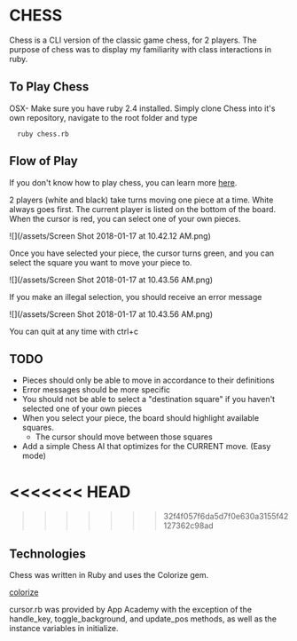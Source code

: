 # CHESS
Chess is a CLI version of the classic game chess, for 2 players. The purpose of chess was to display my familiarity with class interactions in ruby.

## To Play Chess

OSX- Make sure you have ruby 2.4 installed. Simply clone Chess into it's own repository, navigate to the root folder and type

      ruby chess.rb

## Flow of Play
  If you don't know how to play chess, you can learn more [here](https://www.wikihow.com/Play-Chess).

  2 players (white and black) take turns moving one piece at a time. White always goes first. The current player is listed on the bottom of the board.
  When the cursor is red, you can select one of your own pieces.


  ![](/assets/Screen Shot 2018-01-17 at 10.42.12 AM.png)






  Once you have selected your piece, the cursor turns green, and you can select the square you want to move your piece to.


  ![](/assets/Screen Shot 2018-01-17 at 10.43.56 AM.png)

  If you make an illegal selection, you should receive an error message

  ![](/assets/Screen Shot 2018-01-17 at 10.43.56 AM.png)


  You can quit at any time with ctrl+c

## TODO

  * Pieces should only be able to move in accordance to their definitions
  * Error messages should be more specific
  * You should not be able to select a "destination square" if you haven't selected one of your own pieces
  * When you select your piece, the board should highlight available squares.
    * The cursor should move between those squares
  * Add a simple Chess AI that optimizes for the CURRENT move. (Easy mode)

<<<<<<< HEAD
=======




>>>>>>> 32f4f057f6da5d7f0e630a3155f42127362c98ad

## Technologies
Chess was written in Ruby and uses the Colorize gem.

[colorize](https://github.com/fazibear/colorize)

cursor.rb was provided by App Academy with the exception of the handle_key, toggle_background, and update_pos methods, as well as the instance variables in initialize.
